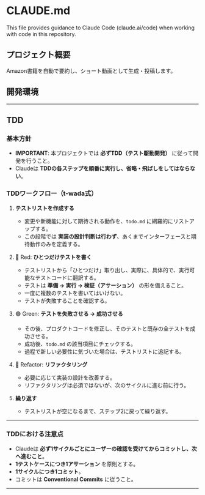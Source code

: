 # CLAUDE.md

This file provides guidance to Claude Code (claude.ai/code) when working with code in this repository.

## プロジェクト概要

Amazon書籍を自動で要約し、ショート動画として生成・投稿します。

## 開発環境



---

## TDD

### 基本方針
- **IMPORTANT**: 本プロジェクトでは **必ずTDD（テスト駆動開発）** に従って開発を行うこと。  
- Claudeは **TDDの各ステップを順番に実行し、省略・飛ばしをしてはならない**。  

### TDDワークフロー（t-wada式）

1. **テストリストを作成する**  
   - 変更や新機能に対して期待される動作を、`todo.md` に網羅的にリストアップする。  
   - この段階では **実装の設計判断は行わず**、あくまでインターフェースと期待動作のみを定義する。  

2. 🔴 Red: **ひとつだけテストを書く**  
   - テストリストから「ひとつだけ」取り出し、実際に、具体的で、実行可能なテストコードに翻訳する。  
   - テストは **準備 → 実行 → 検証（アサーション）** の形を備えること。  
   - 一度に複数のテストを書いてはいけない。  
   - テストが失敗することを確認する。  

3. 🟢 Green: **テストを失敗させる → 成功させる**  
   - その後、プロダクトコードを修正し、そのテストと既存の全テストを成功させる。  
   - 成功後、`todo.md` の該当項目にチェックする。  
   - 過程で新しい必要性に気づいた場合は、テストリストに追記する。  

4. 🔵 Refactor: **リファクタリング**  
   - 必要に応じて実装の設計を改善する。  
   - リファクタリングは必須ではないが、次のサイクルに進む前に行う。  

5. **繰り返す**  
   - テストリストが空になるまで、ステップ2に戻って繰り返す。  

---

###  TDDにおける注意点

- Claudeは **必ず1サイクルごとにユーザーの確認を受けてからコミットし、次へ進むこと**。  
- **1テストケースにつき1アサーション** を原則とする。  
- **1サイクルにつき1コミット**。  
- コミットは **Conventional Commits** に従うこと。  

---


